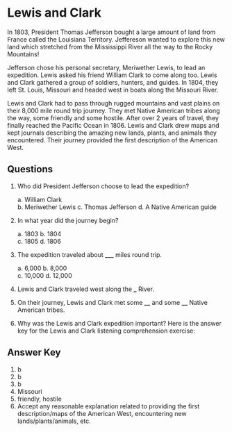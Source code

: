 # Lewis and Clark

In 1803, President Thomas Jefferson bought a large amount of land from France called the Louisiana Territory. Jeffereson wanted to explore this new land which stretched from the Mississippi River all the way to the Rocky Mountains!

Jefferson chose his personal secretary, Meriwether Lewis, to lead an expedition. Lewis asked his friend William Clark to come along too. Lewis and Clark gathered a group of soldiers, hunters, and guides. In 1804, they left St. Louis, Missouri and headed west in boats along the Missouri River.

Lewis and Clark had to pass through rugged mountains and vast plains on their 8,000 mile round trip journey. They met Native American tribes along the way, some friendly and some hostile. After over 2 years of travel, they finally reached the Pacific Ocean in 1806. Lewis and Clark drew maps and kept journals describing the amazing new lands, plants, and animals they encountered. Their journey provided the first description of the American West.

## Questions

1. Who did President Jefferson choose to lead the expedition?

   a. William Clark  
   b. Meriwether Lewis
   c. Thomas Jefferson
   d. A Native American guide

2. In what year did the journey begin?

   a. 1803
   b. 1804  
   c. 1805
   d. 1806

3. The expedition traveled about **\_\_\_** miles round trip.

   a. 6,000
   b. 8,000  
   c. 10,000
   d. 12,000

4. Lewis and Clark traveled west along the **********\_********** River.

5. On their journey, Lewis and Clark met some **********\_\_********** and some **********\_\_********** Native American tribes.

6. Why was the Lewis and Clark expedition important?
   Here is the answer key for the Lewis and Clark listening comprehension exercise:

## Answer Key

1. b
2. b
3. b
4. Missouri
5. friendly, hostile
6. Accept any reasonable explanation related to providing the first description/maps of the American West, encountering new lands/plants/animals, etc.

